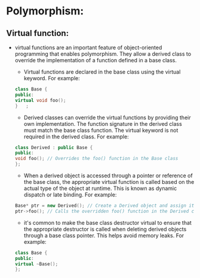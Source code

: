 
# Polymorphism:

## Virtual function:

- virtual functions are an important feature of object-oriented programming that enables polymorphism. They allow a derived class to override the implementation of a function defined in a base class.

    * Virtual functions are declared in the base class using the virtual keyword. For example:
    ```cpp
    class Base {
    public:
    virtual void foo();
    }   ;
    ``` 

    * Derived classes can override the virtual functions by providing their own implementation. The function signature in the derived class must match the base class function. The virtual keyword is not required in the derived class. For example:
    ```cpp
    class Derived : public Base {
    public:
    void foo(); // Overrides the foo() function in the Base class
    };
    ```

    * When a derived object is accessed through a pointer or reference of the base class, the appropriate virtual function is called based on the actual type of the object at runtime. This is known as dynamic dispatch or late binding. For example:
    ```cpp
    Base* ptr = new Derived(); // Create a Derived object and assign it to a Base pointer
    ptr->foo(); // Calls the overridden foo() function in the Derived class
    ```

    * it's common to make the base class destructor virtual to ensure that the appropriate destructor is called when deleting derived objects through a base class pointer. This helps avoid memory leaks. For example:
    ```cpp
    class Base {
    public:
    virtual ~Base();
    };
    ```
